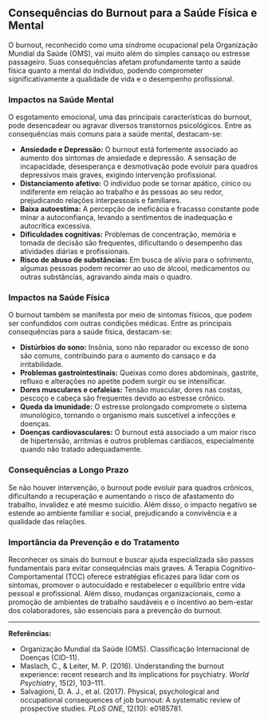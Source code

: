 
## Consequências do Burnout para a Saúde Física e Mental

O burnout, reconhecido como uma síndrome ocupacional pela Organização Mundial da Saúde (OMS), vai muito além do simples cansaço ou estresse passageiro. Suas consequências afetam profundamente tanto a saúde física quanto a mental do indivíduo, podendo comprometer significativamente a qualidade de vida e o desempenho profissional.

### Impactos na Saúde Mental

O esgotamento emocional, uma das principais características do burnout, pode desencadear ou agravar diversos transtornos psicológicos. Entre as consequências mais comuns para a saúde mental, destacam-se:

- **Ansiedade e Depressão:** O burnout está fortemente associado ao aumento dos sintomas de ansiedade e depressão. A sensação de incapacidade, desesperança e desmotivação pode evoluir para quadros depressivos mais graves, exigindo intervenção profissional.
- **Distanciamento afetivo:** O indivíduo pode se tornar apático, cínico ou indiferente em relação ao trabalho e às pessoas ao seu redor, prejudicando relações interpessoais e familiares.
- **Baixa autoestima:** A percepção de ineficácia e fracasso constante pode minar a autoconfiança, levando a sentimentos de inadequação e autocrítica excessiva.
- **Dificuldades cognitivas:** Problemas de concentração, memória e tomada de decisão são frequentes, dificultando o desempenho das atividades diárias e profissionais.
- **Risco de abuso de substâncias:** Em busca de alívio para o sofrimento, algumas pessoas podem recorrer ao uso de álcool, medicamentos ou outras substâncias, agravando ainda mais o quadro.

### Impactos na Saúde Física

O burnout também se manifesta por meio de sintomas físicos, que podem ser confundidos com outras condições médicas. Entre as principais consequências para a saúde física, destacam-se:

- **Distúrbios do sono:** Insônia, sono não reparador ou excesso de sono são comuns, contribuindo para o aumento do cansaço e da irritabilidade.
- **Problemas gastrointestinais:** Queixas como dores abdominais, gastrite, refluxo e alterações no apetite podem surgir ou se intensificar.
- **Dores musculares e cefaleias:** Tensão muscular, dores nas costas, pescoço e cabeça são frequentes devido ao estresse crônico.
- **Queda da imunidade:** O estresse prolongado compromete o sistema imunológico, tornando o organismo mais suscetível a infecções e doenças.
- **Doenças cardiovasculares:** O burnout está associado a um maior risco de hipertensão, arritmias e outros problemas cardíacos, especialmente quando não tratado adequadamente.

### Consequências a Longo Prazo

Se não houver intervenção, o burnout pode evoluir para quadros crônicos, dificultando a recuperação e aumentando o risco de afastamento do trabalho, invalidez e até mesmo suicídio. Além disso, o impacto negativo se estende ao ambiente familiar e social, prejudicando a convivência e a qualidade das relações.

### Importância da Prevenção e do Tratamento

Reconhecer os sinais do burnout e buscar ajuda especializada são passos fundamentais para evitar consequências mais graves. A Terapia Cognitivo-Comportamental (TCC) oferece estratégias eficazes para lidar com os sintomas, promover o autocuidado e restabelecer o equilíbrio entre vida pessoal e profissional. Além disso, mudanças organizacionais, como a promoção de ambientes de trabalho saudáveis e o incentivo ao bem-estar dos colaboradores, são essenciais para a prevenção do burnout.

---

**Referências:**

- Organização Mundial da Saúde (OMS). Classificação Internacional de Doenças (CID-11).
- Maslach, C., & Leiter, M. P. (2016). Understanding the burnout experience: recent research and its implications for psychiatry. *World Psychiatry*, 15(2), 103–111.
- Salvagioni, D. A. J., et al. (2017). Physical, psychological and occupational consequences of job burnout: A systematic review of prospective studies. *PLoS ONE*, 12(10): e0185781.
```
